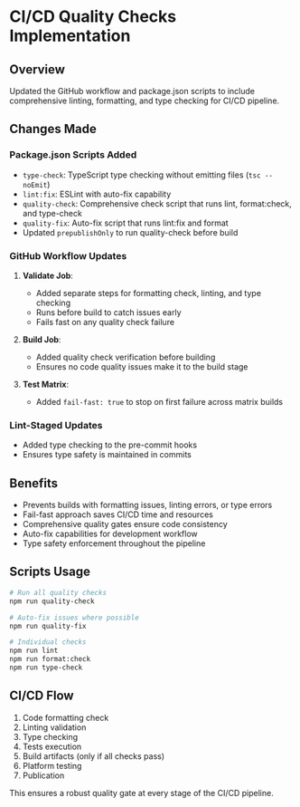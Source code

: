 # CI/CD Quality Checks Implementation

## Overview

Updated the GitHub workflow and package.json scripts to include comprehensive linting, formatting, and type checking for CI/CD pipeline.

## Changes Made

### Package.json Scripts Added

- `type-check`: TypeScript type checking without emitting files (`tsc --noEmit`)
- `lint:fix`: ESLint with auto-fix capability
- `quality-check`: Comprehensive check script that runs lint, format:check, and type-check
- `quality-fix`: Auto-fix script that runs lint:fix and format
- Updated `prepublishOnly` to run quality-check before build

### GitHub Workflow Updates

1. **Validate Job**:
   - Added separate steps for formatting check, linting, and type checking
   - Runs before build to catch issues early
   - Fails fast on any quality check failure

2. **Build Job**:
   - Added quality check verification before building
   - Ensures no code quality issues make it to the build stage

3. **Test Matrix**:
   - Added `fail-fast: true` to stop on first failure across matrix builds

### Lint-Staged Updates

- Added type checking to the pre-commit hooks
- Ensures type safety is maintained in commits

## Benefits

- Prevents builds with formatting issues, linting errors, or type errors
- Fail-fast approach saves CI/CD time and resources
- Comprehensive quality gates ensure code consistency
- Auto-fix capabilities for development workflow
- Type safety enforcement throughout the pipeline

## Scripts Usage

```bash
# Run all quality checks
npm run quality-check

# Auto-fix issues where possible
npm run quality-fix

# Individual checks
npm run lint
npm run format:check
npm run type-check
```

## CI/CD Flow

1. Code formatting check
2. Linting validation
3. Type checking
4. Tests execution
5. Build artifacts (only if all checks pass)
6. Platform testing
7. Publication

This ensures a robust quality gate at every stage of the CI/CD pipeline.
